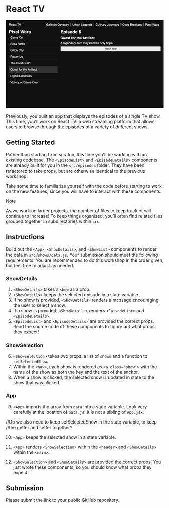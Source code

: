 # React TV

![A show is selected from a list of shows. The episodes of the show are displayed alongside more information about a selected episode.](example.png)

Previously, you built an app that displays the episodes of a single TV show. This time, you'll work on React TV: a web streaming platform that allows users to browse through the episodes of a variety of different shows.

## Getting Started

Rather than starting from scratch, this time you'll be working with an existing codebase. The `<EpisodeList>` and `<EpisodeDetails>` components are already built for you in the `src/episodes` folder. They have been refactored to take props, but are otherwise identical to the previous workshop.

Take some time to familiarize yourself with the code before starting to work on the new features, since you will have to interact with these components.

> [!NOTE]
>
> As we work on larger projects, the number of files to keep track of will continue to increase!
> To keep things organized, you'll often find related files grouped together in subdirectories within `src`.

## Instructions

Build out the `<App>`, `<ShowDetails>`, and `<ShowList>` components to render the data in `src/shows/data.js`. Your submission should meet the following requirements. You are recommended to do this workshop in the order given, but feel free to adjust as needed.

### ShowDetails

1. `<ShowDetails>` takes a `show` as a prop.
2. `<ShowDetails>` keeps the selected episode in a state variable.
3. If no show is provided, `<ShowDetails>` renders a message encouraging the user to select a show.
4. If a show is provided, `<ShowDetails>` renders `<EpisodeList>` and `<EpisodeDetails>`.
5. `<EpisodeList>` and `<EpisodeDetails>` are provided the correct props. Read the source code of these components to figure out what props they expect!

### ShowSelection

6. `<ShowSelection>` takes two props: a list of `shows` and a function to `setSelectedShow`.
7. Within the `<nav>`, each show is rendered as `<a class="show">` with the name of the show as both the key and the text of the anchor.
8. When a show is clicked, the selected show is updated in state to the show that was clicked.

### App

9. `<App>` imports the array from `data` into a state variable. Look very carefully at the location of `data.js`! It is not a sibling of `App.jsx`.

//Do we also need to keep setSelectedShow in the state variable, to keep
//the getter and setter together?

10. `<App>` keeps the selected show in a state variable.

11. `<App>` renders `<ShowSelection>` within the `<header>` and `<ShowDetails>` within the `<main>`.
12. `<ShowSelection>` and `<ShowDetails>` are provided the correct props. You just wrote these components, so you should know what props they expect!

## Submission

Please submit the link to your public GitHub repository.

